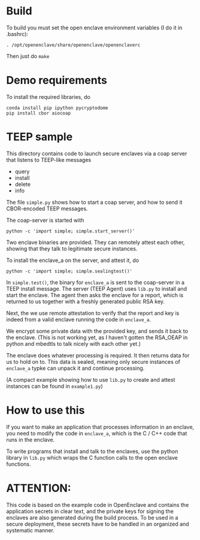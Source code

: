 # Build

To build you must set the open enclave environment variables (I do it in .bashrc):

```
. /opt/openenclave/share/openenclave/openenclaverc
```

Then just do `make`

# Demo requirements

To install the required libraries, do
```
conda install pip ipython pycryptodome 
pip install cbor aiocoap
```

# TEEP sample

This directory contains code to launch secure enclaves via a coap server that listens to
TEEP-like messages
- query
- install
- delete
- info

The file `simple.py` shows how to start a coap server, and how to send it CBOR-encoded TEEP messages.

The coap-server is started with

    python -c 'import simple; simple.start_server()'
    
Two enclave binaries are provided.  They can remotely attest each other, showing that they talk
to legitimate secure instances.

To install the enclave_a on the server, and attest it, do

    python -c 'import simple; simple.sealingtest()'


In `simple.test()`, the binary for `enclave_a` is sent to the coap-server in a TEEP install message.
The server (TEEP Agent) uses `lib.py` to install and start the enclave.  The agent then asks the enclave for
a report, which is returned to us together with a freshly generated public RSA key.

Next, the we use remote attestation to verify that the report and key is indeed from a valid enclave running the
code in `enclave_a`.

We encrypt some private data with the provided key, and sends it back to the enclave.
(This is not working yet, as I haven't gotten the RSA_OEAP in python and mbedtls to talk nicely with
each other yet.)


The enclave does whatever processing is required.  It then returns data for us to hold on to.
This data is sealed, meaning only secure instances of `enclave_a` typke can unpack it and
continue processing.


(A compact example showing how to use `lib.py` to create and attest instances can be found in `example1.py`)


# How to use this

If you want to make an application that processes information in an enclave,
you need to modify the code in `enclave_a`, which is the C / C++ code that 
runs in the enclave.

To write programs that install and talk to the enclaves, use the python library
in `lib.py` which wraps the C function calls to the open enclave functions.



# ATTENTION:

This code is based on the example code in OpenEnclave and contains the application secrets in clear text,
and the private keys for signing the enclaves are also generated during the build process.  To be
used in a secure deployment, these secrets have to be handled in an organized and systematic manner.

